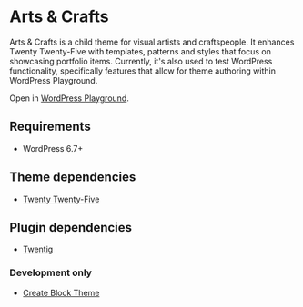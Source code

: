 # Arts & Crafts

Arts & Crafts is a child theme for visual artists and craftspeople.
It enhances Twenty Twenty-Five with templates, patterns and styles that focus on showcasing portfolio items.
Currently, it's also used to test WordPress functionality, specifically features that allow for theme authoring within WordPress Playground.

Open in [WordPress Playground](https://playground.wordpress.net/?gh-ensure-auth=yes&ghexport-repo-url=https%3A%2F%2Fgithub.com%2Fretrorism%2Farts-crafts&ghexport-content-type=theme&ghexport-theme=arts-crafts&ghexport-commit-message=Arts%20%26%20Crafts%20update&ghexport-playground-root=/wordpress/wp-content/themes/arts-crafts&ghexport-pr-action=create&ghexport-allow-include-zip=no&blueprint-url=https%3A%2F%2Fraw.githubusercontent.com%2Fretrorism%2Farts-crafts%2Fmain%2F_playground%2Fblueprint.json).

## Requirements

- WordPress 6.7+

## Theme dependencies

- [Twenty Twenty-Five](https://wordpress.org/themes/twentytwentyfive)

## Plugin dependencies

- [Twentig](https://wordpress.org/plugins/twentig)

### Development only

- [Create Block Theme](https://wordpress.org/plugins/create-block-theme)


